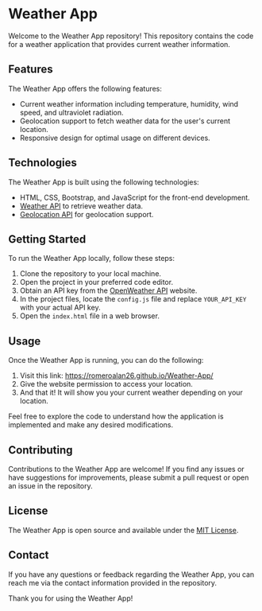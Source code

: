 # Weather App

Welcome to the Weather App repository! This repository contains the code for a weather application that provides current weather information.

## Features

The Weather App offers the following features:
- Current weather information including temperature, humidity, wind speed, and ultraviolet radiation.
- Geolocation support to fetch weather data for the user's current location.
- Responsive design for optimal usage on different devices.

## Technologies

The Weather App is built using the following technologies:
- HTML, CSS, Bootstrap, and JavaScript for the front-end development.
- [Weather API](https://www.weatherapi.com/) to retrieve weather data.
- [Geolocation API](https://developer.mozilla.org/en-US/docs/Web/API/Geolocation_API) for geolocation support.

## Getting Started

To run the Weather App locally, follow these steps:

1. Clone the repository to your local machine.
2. Open the project in your preferred code editor.
3. Obtain an API key from the [OpenWeather API](https://openweathermap.org/api) website.
4. In the project files, locate the `config.js` file and replace `YOUR_API_KEY` with your actual API key.
5. Open the `index.html` file in a web browser.

## Usage

Once the Weather App is running, you can do the following:

1. Visit this link: https://romeroalan26.github.io/Weather-App/
2. Give the website permission to access your location.
3. And that it! It will show you your current weather depending on your location. 

Feel free to explore the code to understand how the application is implemented and make any desired modifications.

## Contributing

Contributions to the Weather App are welcome! If you find any issues or have suggestions for improvements, please submit a pull request or open an issue in the repository.

## License

The Weather App is open source and available under the [MIT License](LICENSE).

## Contact

If you have any questions or feedback regarding the Weather App, you can reach me via the contact information provided in the repository.

Thank you for using the Weather App!
